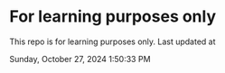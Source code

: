 # For learning purposes only
This repo is for learning purposes only.
Last updated at

Sunday, October 27, 2024 1:50:33 PM

